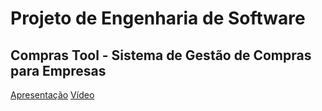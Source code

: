# Projeto de Engenharia de Software

## Compras Tool - Sistema de Gestão de Compras para Empresas
   [Apresentação](https://docs.google.com/presentation/d/1xBoAp1qjGuUVNjRrJ5xq3dnFeYuKKqpEytKqdQeo6HE/edit?usp=sharing)
   [Vídeo](https://drive.google.com/file/d/1D6Q6EWCIzhHwgHCSTk7UfJ_XERCIYlaw/view?usp=sharing)
